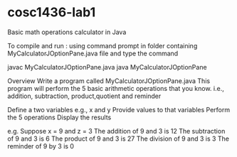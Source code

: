 # cosc1436-lab1
Basic math operations calculator in Java

To compile and run :
  using command prompt in folder containing MyCalculatorJOptionPane.java file and type the command 
  
  javac MyCalculatorJOptionPane.java
  java MyCalculatorJOptionPane

Overview
Write a program called MyCalculatorJOptionPane.java This program will perform the 5 basic arithmetic operations that you know. i.e., addition, subtraction, product,quotient and reminder

Define a two variables e.g., x and y
Provide values to that variables
Perform the 5 operations
Display the results


e.g.
Suppose x = 9 and z = 3
The addition of 9 and 3 is 12
The subtraction of 9 and 3 is 6
The product of 9 and 3 is 27
The division of 9 and 3 is 3
The reminder of 9 by 3 is 0
